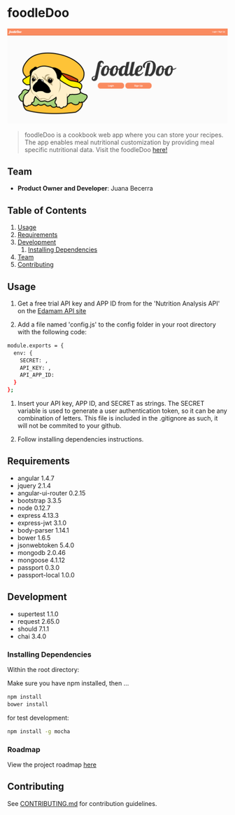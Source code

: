 # foodleDoo

![foodleDoo home page](/readme_images/front_page.png)

> foodleDoo is a cookbook web app where you can store your recipes. The app enables meal nutritional customization by providing meal specific nutritional data. Visit the foodleDoo [here!](foodledoo.herokuapp.com)

## Team

  - __Product Owner and Developer__: Juana Becerra

## Table of Contents

1. [Usage](#Usage)
1. [Requirements](#requirements)
1. [Development](#development)
    1. [Installing Dependencies](#installing-dependencies)
1. [Team](#team)
1. [Contributing](#contributing)

## Usage

1. Get a free trial API key and APP ID from for the 'Nutrition Analysis API' on the [Edamam API site](https://developer.edamam.com/)

1. Add a file named 'config.js' to the config folder in your root directory with the following code:

```sh
module.exports = {
  env: {
    SECRET: ,
    API_KEY: ,
    API_APP_ID: 
  }
};
```
1. Insert your API key, APP ID, and SECRET as strings. The SECRET variable is used to generate a user authentication token, so it can be any combination of letters. This file is included in the .gitignore as such, it will not be commited to your github.  

1. Follow installing dependencies instructions. 


## Requirements

- angular 1.4.7
- jquery 2.1.4
- angular-ui-router 0.2.15
- bootstrap 3.3.5
- node 0.12.7
- express 4.13.3 
- express-jwt 3.1.0
- body-parser 1.14.1
- bower 1.6.5
- jsonwebtoken 5.4.0
- mongodb 2.0.46
- mongoose 4.1.12
- passport 0.3.0
- passport-local 1.0.0

## Development

- supertest 1.1.0
- request 2.65.0
- should 7.1.1
- chai 3.4.0

### Installing Dependencies

Within the root directory:

Make sure you have npm installed, then ... 

```sh
npm install
bower install
```
for test development:

```sh
npm install -g mocha
```

### Roadmap

View the project roadmap [here](https://github.com/juaniiie/foodledoo/issues)


## Contributing

See [CONTRIBUTING.md](CONTRIBUTING.md) for contribution guidelines.